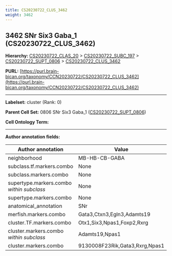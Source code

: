 ```yaml
---
title: CS20230722_CLUS_3462
weight: 3462
---
```

## 3462 SNr Six3 Gaba_1 (CS20230722_CLUS_3462)
<b>Hierarchy: </b>
[CS20230722_CLAS_20](../CS20230722_CLAS_20) >
[CS20230722_SUBC_197](../CS20230722_SUBC_197) >
[CS20230722_SUPT_0806](../CS20230722_SUPT_0806) >
[CS20230722_CLUS_3462](../CS20230722_CLUS_3462)

**PURL:** [https://purl.brain-bican.org/taxonomy/CCN20230722/CS20230722_CLUS_3462](https://purl.brain-bican.org/taxonomy/CCN20230722/CS20230722_CLUS_3462)

---


**Labelset:** cluster (Rank: 0)

**Parent Cell Set:** 0806 SNr Six3 Gaba_1 ([CS20230722_SUPT_0806](../CS20230722_SUPT_0806))



**Cell Ontology Term:** 

[MARKER GENES.]: #


---

[TRANSFERRED ANNOTATIONS.]: #


[AUTHOR ANNOTATION FIELDS.]: #


**Author annotation fields:**

| Author annotation | Value |
|-------------------|-------|
|neighborhood|MB-HB-CB-GABA|
|subclass.tf.markers.combo|None|
|subclass.markers.combo|None|
|supertype.markers.combo _within subclass_|None|
|supertype.markers.combo|None|
|anatomical_annotation|SNr|
|merfish.markers.combo|Gata3,Ctxn3,Egln3,Adamts19|
|cluster.TF.markers.combo|Otx1,Six3,Npas1,Foxp2,Rxrg|
|cluster.markers.combo _within subclass_|Adamts19,Npas1|
|cluster.markers.combo|9130008F23Rik,Gata3,Rxrg,Npas1|
